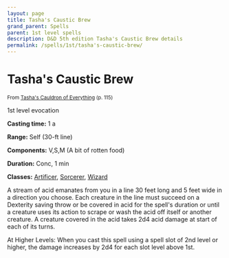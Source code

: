```yaml
---
layout: page
title: Tasha's Caustic Brew
grand_parent: Spells
parent: 1st level spells 
description: D&D 5th edition Tasha's Caustic Brew details
permalink: /spells/1st/tasha's-caustic-brew/
---
```


# Tasha's Caustic Brew

<small>From <a target="_blank" href="https://dnd.wizards.com/products/tabletop-games/rpg-products/tashas-cauldron-everything">Tasha's Cauldron of Everything</a> (p. 115)</small>


1st level evocation

**Casting time:** 1 a

**Range:** Self (30-ft line)

**Components:** V,S,M (A bit of rotten food)

**Duration:** Conc, 1 min

**Classes:** [Artificer](/classes/artificer/), [Sorcerer](/classes/sorcerer/), [Wizard](/classes/wizard/)

A stream of acid emanates from you in a line 30 feet long and 5 feet wide in a direction you choose. Each creature in the line must succeed on a Dexterity saving throw or be covered in acid for the spell's duration or until a creature uses its action to scrape or wash the acid off itself or another creature. A creature covered in the acid takes 2d4 acid damage at start of each of its turns.

   At Higher Levels: When you cast this spell using a spell slot of 2nd level or higher, the damage increases by 2d4 for each slot level above 1st.